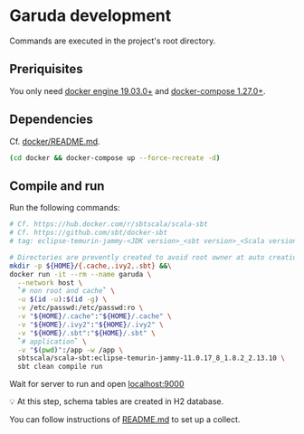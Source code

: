 # Garuda development

Commands are executed in the project's root directory.

## Preriquisites

You only need [docker engine 19.03.0+](https://docs.docker.com/get-docker/) and [docker-compose 1.27.0+](https://docs.docker.com/compose/install/).

## Dependencies

Cf. [docker/README.md]().

```sh
(cd docker && docker-compose up --force-recreate -d)
```

## Compile and run

Run the following commands:
```sh
# Cf. https://hub.docker.com/r/sbtscala/scala-sbt
# Cf. https://github.com/sbt/docker-sbt
# tag: eclipse-temurin-jammy-<JDK version>_<sbt version>_<Scala version>

# Directories are prevently created to avoid root owner at auto creation by bind mount with a non root container
mkdir -p ${HOME}/{.cache,.ivy2,.sbt} &&\
docker run -it --rm --name garuda \
  --network host \
  `# non root and cache` \
  -u $(id -u):$(id -g) \
  -v /etc/passwd:/etc/passwd:ro \
  -v "${HOME}/.cache":"${HOME}/.cache" \
  -v "${HOME}/.ivy2":"${HOME}/.ivy2" \
  -v "${HOME}/.sbt":"${HOME}/.sbt" \
  `# application` \
  -v "$(pwd)":/app -w /app \
  sbtscala/scala-sbt:eclipse-temurin-jammy-11.0.17_8_1.8.2_2.13.10 \
  sbt clean compile run
```

Wait for server to run and open [localhost:9000]()

💡 At this step, schema tables are created in H2 database.

You can follow instructions of [README.md]() to set up a collect.
